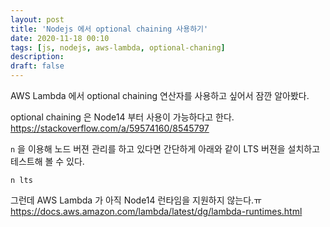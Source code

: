 ```yaml
---
layout: post
title: 'Nodejs 에서 optional chaining 사용하기'
date: 2020-11-18 00:10
tags: [js, nodejs, aws-lambda, optional-chaning]
description: 
draft: false
---
```


AWS Lambda 에서 optional chaining 연산자를 사용하고 싶어서 잠깐 알아봤다.

optional chaining 은 Node14 부터 사용이 가능하다고 한다.
https://stackoverflow.com/a/59574160/8545797

`n` 을 이용해 노드 버젼 관리를 하고 있다면 간단하게 아래와 같이 LTS 버젼을 설치하고 테스트해 볼 수 있다.

```
n lts
```

그런데 AWS Lambda 가 아직 Node14 런타임을 지원하지 않는다.ㅠ
https://docs.aws.amazon.com/lambda/latest/dg/lambda-runtimes.html
